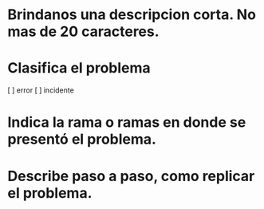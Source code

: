 # Brindanos una descripcion corta. No mas de 20 caracteres.

# Clasifica el problema
[ ] error
[ ] incidente

# Indica la rama o ramas en donde se presentó el problema.

# Describe paso a paso, como replicar el problema.


